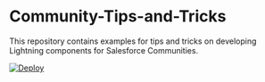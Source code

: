# Community-Tips-and-Tricks

This repository contains examples for tips and tricks on developing Lightning components for Salesforce Communities.


[![Deploy](https://deploy-to-sfdx.com/dist/assets/images/DeployToSFDX.svg)](https://deploy-to-sfdx.com/deploy?template=https://github.com/dancinllama/Community-Tips-and-Tricks)
